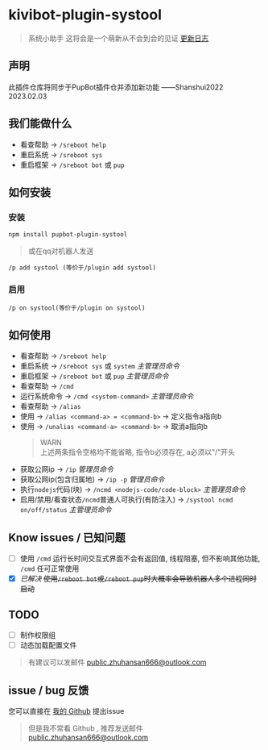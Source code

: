 # kivibot-plugin-systool
> 系统小助手
> 这将会是一个萌新从不会到会的见证
> [更新日志](changeLog.md)
<!---   For Author
        更新日志中的 “更新” 一般译为 “change”
        为了增加文件名可读性，文件命名一般使用小驼峰或连字符命名（推荐小驼峰)
        综上所述 “更新日志” 应译为 “changeLog”
        END | Written By Xicrosoft. --->

<!-- <details>
<summary> </summary>
确信(
<br>
至于为什么还叫重启小助手是因为我不会在npm重命名(
</details> -->
## 声明
此插件仓库将同步于PupBot插件仓并添加新功能  ——Shanshui2022 2023.02.03

## 我们能做什么
* 看查帮助  ->  `/sreboot help`
* 重启系统  ->  `/sreboot sys`
* 重启框架  ->  `/sreboot bot` 或 `pup`
<!---   For Author
        “或” 不要放进 inline code 里哦
        END | Written By Xicrosoft. --->

## 如何安装
### 安装
```bash
npm install pupbot-plugin-systool
```
> 或在qq对机器人发送
```
/p add systool (等价于/plugin add systool)
```

<!---   For Author
        代码块是 ``` 三反单引包裹，且三反单引每组都独占一行
        直接多加一个换行即可分段落喽
        END | Written By Xicrosoft. --->

### 启用
```
/p on systool(等价于/plugin on systool)
```


## 如何使用
* 看查帮助  ->  `/sreboot help`
* 重启系统  ->  `/sreboot sys` 或 `system`  *主管理员命令*
* 重启框架  ->  `/sreboot bot` 或 `pup`  *主管理员命令*
* 看查帮助  ->  `/cmd`
* 运行系统命令  ->  `/cmd <system-command>`  *主管理员命令*
* 看查帮助  ->  `/alias`
* 使用  ->  `/alias <command-a> = <command-b>`  ->  定义指令a指向b
* 使用  ->  `/unalias <command-a> <command-b>`  ->  取消a指向b
    > WARN
    > <br>
    >上述两条指令空格均不能省略, 指令b必须存在, a必须以"/"开头
* 获取公网ip  ->  `/ip`  *管理员命令*
* 获取公网ip(包含归属地)  ->  `/ip -p`  *管理员命令*
* 执行`nodejs`代码(块)  ->  `/ncmd <nodejs-code/code-block>`  *主管理员命令*
* 启用/禁用/看查状态`/ncmd`普通人可执行(有防注入)  ->  `/systool ncmd on/off/status`  *主管理员命令*


## Know issues / 已知问题
- [ ] 使用 `/cmd` 运行长时间交互式界面不会有返回值, 线程阻塞, 但不影响其他功能, `/cmd` 任可正常使用
- [x] *已解决* ~~使用`/reboot bot`或`/reboot pup`时大概率会导致机器人多个进程同时启动~~

## TODO
<!-- - [x] 暂时不知道做什么 -->
- [ ] 制作权限组
- [ ] 动态加载配置文件
> 有建议可以发邮件 [public.zhuhansan666@outlook.com](mailto:public.zhuhansan666@outlook.com?subject=systool:suggest)


## issue / bug 反馈
您可以直接在 [我的 Github](https://github.com/zhuhansan666/kivibot-plugin-systool) 提出issue
> 但是我不常看 Github , 推荐发送邮件 [public.zhuhansan666@outlook.com](mailto:public.zhuhansan666@outlook.com?subject=systool:suggest)
